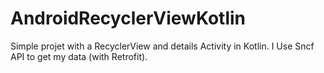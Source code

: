 # AndroidRecyclerViewKotlin
Simple projet with a RecyclerView and details Activity in Kotlin. I Use Sncf API to get my data (with Retrofit).
